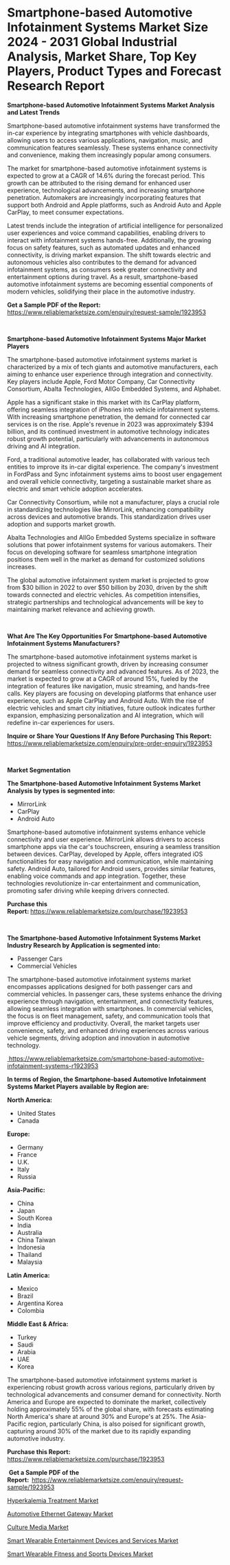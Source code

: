 <p><h1>Smartphone-based Automotive Infotainment Systems Market Size 2024 - 2031 Global Industrial Analysis, Market Share, Top Key Players, Product Types and Forecast Research Report</h1></p><p><strong>Smartphone-based Automotive Infotainment Systems Market Analysis and Latest Trends</strong></p>
<p><p>Smartphone-based automotive infotainment systems have transformed the in-car experience by integrating smartphones with vehicle dashboards, allowing users to access various applications, navigation, music, and communication features seamlessly. These systems enhance connectivity and convenience, making them increasingly popular among consumers.</p><p>The market for smartphone-based automotive infotainment systems is expected to grow at a CAGR of 14.6% during the forecast period. This growth can be attributed to the rising demand for enhanced user experience, technological advancements, and increasing smartphone penetration. Automakers are increasingly incorporating features that support both Android and Apple platforms, such as Android Auto and Apple CarPlay, to meet consumer expectations.</p><p>Latest trends include the integration of artificial intelligence for personalized user experiences and voice command capabilities, enabling drivers to interact with infotainment systems hands-free. Additionally, the growing focus on safety features, such as automated updates and enhanced connectivity, is driving market expansion. The shift towards electric and autonomous vehicles also contributes to the demand for advanced infotainment systems, as consumers seek greater connectivity and entertainment options during travel. As a result, smartphone-based automotive infotainment systems are becoming essential components of modern vehicles, solidifying their place in the automotive industry.</p></p>
<p><strong>Get a Sample PDF of the Report:&nbsp;</strong> <a href="https://www.reliablemarketsize.com/enquiry/request-sample/1923953?utm_campaign=1422&utm_medium=2&utm_source=Github&utm_content=ia&utm_term=24102024&utm_id=smartphone-based-automotive-infotainment-systems">https://www.reliablemarketsize.com/enquiry/request-sample/1923953</a></p>
<p>&nbsp;</p>
<p><strong>Smartphone-based Automotive Infotainment Systems Major Market Players</strong></p>
<p><p>The smartphone-based automotive infotainment systems market is characterized by a mix of tech giants and automotive manufacturers, each aiming to enhance user experience through integration and connectivity. Key players include Apple, Ford Motor Company, Car Connectivity Consortium, Abalta Technologies, AllGo Embedded Systems, and Alphabet.</p><p>Apple has a significant stake in this market with its CarPlay platform, offering seamless integration of iPhones into vehicle infotainment systems. With increasing smartphone penetration, the demand for connected car services is on the rise. Apple's revenue in 2023 was approximately $394 billion, and its continued investment in automotive technology indicates robust growth potential, particularly with advancements in autonomous driving and AI integration.</p><p>Ford, a traditional automotive leader, has collaborated with various tech entities to improve its in-car digital experience. The company's investment in FordPass and Sync infotainment systems aims to boost user engagement and overall vehicle connectivity, targeting a sustainable market share as electric and smart vehicle adoption accelerates.</p><p>Car Connectivity Consortium, while not a manufacturer, plays a crucial role in standardizing technologies like MirrorLink, enhancing compatibility across devices and automotive brands. This standardization drives user adoption and supports market growth.</p><p>Abalta Technologies and AllGo Embedded Systems specialize in software solutions that power infotainment systems for various automakers. Their focus on developing software for seamless smartphone integration positions them well in the market as demand for customized solutions increases.</p><p>The global automotive infotainment system market is projected to grow from $30 billion in 2022 to over $50 billion by 2030, driven by the shift towards connected and electric vehicles. As competition intensifies, strategic partnerships and technological advancements will be key to maintaining market relevance and achieving growth.</p></p>
<p>&nbsp;</p>
<p><strong>What Are The Key Opportunities For Smartphone-based Automotive Infotainment Systems Manufacturers?</strong></p>
<p><p>The smartphone-based automotive infotainment systems market is projected to witness significant growth, driven by increasing consumer demand for seamless connectivity and advanced features. As of 2023, the market is expected to grow at a CAGR of around 15%, fueled by the integration of features like navigation, music streaming, and hands-free calls. Key players are focusing on developing platforms that enhance user experience, such as Apple CarPlay and Android Auto. With the rise of electric vehicles and smart city initiatives, future outlook indicates further expansion, emphasizing personalization and AI integration, which will redefine in-car experiences for users.</p></p>
<p><strong>Inquire or Share Your Questions If Any Before Purchasing This Report:</strong> <a href="https://www.reliablemarketsize.com/enquiry/pre-order-enquiry/1923953?utm_campaign=1422&utm_medium=2&utm_source=Github&utm_content=ia&utm_term=24102024&utm_id=smartphone-based-automotive-infotainment-systems">https://www.reliablemarketsize.com/enquiry/pre-order-enquiry/1923953</a></p>
<p>&nbsp;</p>
<p><strong>Market Segmentation</strong></p>
<p><strong>The Smartphone-based Automotive Infotainment Systems Market Analysis by types is segmented into:</strong></p>
<p><ul><li>MirrorLink</li><li>CarPlay</li><li>Android Auto</li></ul></p>
<p><p>Smartphone-based automotive infotainment systems enhance vehicle connectivity and user experience. MirrorLink allows drivers to access smartphone apps via the car's touchscreen, ensuring a seamless transition between devices. CarPlay, developed by Apple, offers integrated iOS functionalities for easy navigation and communication, while maintaining safety. Android Auto, tailored for Android users, provides similar features, enabling voice commands and app integration. Together, these technologies revolutionize in-car entertainment and communication, promoting safer driving while keeping drivers connected.</p></p>
<p><strong>Purchase this Report:&nbsp;</strong><a href="https://www.reliablemarketsize.com/purchase/1923953?utm_campaign=1422&utm_medium=2&utm_source=Github&utm_content=ia&utm_term=24102024&utm_id=smartphone-based-automotive-infotainment-systems">https://www.reliablemarketsize.com/purchase/1923953</a></p>
<p>&nbsp;</p>
<p><strong>The Smartphone-based Automotive Infotainment Systems Market Industry Research by Application is segmented into:</strong></p>
<p><ul><li>Passenger Cars</li><li>Commercial Vehicles</li></ul></p>
<p><p>The smartphone-based automotive infotainment systems market encompasses applications designed for both passenger cars and commercial vehicles. In passenger cars, these systems enhance the driving experience through navigation, entertainment, and connectivity features, allowing seamless integration with smartphones. In commercial vehicles, the focus is on fleet management, safety, and communication tools that improve efficiency and productivity. Overall, the market targets user convenience, safety, and enhanced driving experiences across various vehicle segments, driving adoption and innovation in automotive technology.</p></p>
<p><a href="https://www.reliablemarketsize.com/smartphone-based-automotive-infotainment-systems-r1923953?utm_campaign=1422&utm_medium=2&utm_source=Github&utm_content=ia&utm_term=24102024&utm_id=smartphone-based-automotive-infotainment-systems">&nbsp;https://www.reliablemarketsize.com/smartphone-based-automotive-infotainment-systems-r1923953</a></p>
<p><strong>In terms of Region, the Smartphone-based Automotive Infotainment Systems Market Players available by Region are:</strong></p>
<p>
    <p> <strong> North America: </strong>
        <ul>
            <li>United States</li>
            <li>Canada</li>
        </ul>
        </p> 
    <p> <strong> Europe: </strong>
        <ul>
            <li>Germany</li>
            <li>France</li>
            <li>U.K.</li>
            <li>Italy</li>
            <li>Russia</li>
        </ul>
        </p> 
    <p> <strong> Asia-Pacific: </strong>
        <ul>
            <li>China</li>
            <li>Japan</li>
            <li>South Korea</li>
            <li>India</li>
            <li>Australia</li>
            <li>China Taiwan</li>
            <li>Indonesia</li>
            <li>Thailand</li>
            <li>Malaysia</li>
        </ul>
        </p> 
    <p> <strong> Latin America: </strong>
        <ul>
            <li>Mexico</li>
            <li>Brazil</li>
            <li>Argentina Korea</li>
            <li>Colombia</li>
        </ul>
        </p> 
    <p> <strong> Middle East & Africa: </strong>
        <ul>
            <li>Turkey</li>
            <li>Saudi</li>
            <li>Arabia</li>
            <li>UAE</li>
            <li>Korea</li>
        </ul>
    </p>
    </p>
<p><p>The smartphone-based automotive infotainment systems market is experiencing robust growth across various regions, particularly driven by technological advancements and consumer demand for connectivity. North America and Europe are expected to dominate the market, collectively holding approximately 55% of the global share, with forecasts estimating North America's share at around 30% and Europe's at 25%. The Asia-Pacific region, particularly China, is also poised for significant growth, capturing around 30% of the market due to its rapidly expanding automotive industry.</p></p>
<p><strong>Purchase this Report: </strong><a href="https://www.reliablemarketsize.com/purchase/1923953?utm_campaign=1422&utm_medium=2&utm_source=Github&utm_content=ia&utm_term=24102024&utm_id=smartphone-based-automotive-infotainment-systems">https://www.reliablemarketsize.com/purchase/1923953</a></p>
<p>&nbsp;<strong>Get a Sample PDF of the Report:&nbsp;&nbsp;</strong><a href="https://www.reliablemarketsize.com/enquiry/request-sample/1923953?utm_campaign=1422&utm_medium=2&utm_source=Github&utm_content=ia&utm_term=24102024&utm_id=smartphone-based-automotive-infotainment-systems">https://www.reliablemarketsize.com/enquiry/request-sample/1923953</a></p>
<p><strong></strong></p>
<p><p><a href="https://www.linkedin.com/pulse/hyperkalemia-treatment-market-evolution-future-outlook-crguf?utm_campaign=1422&utm_medium=2&utm_source=Github&utm_content=ia&utm_term=24102024&utm_id=smartphone-based-automotive-infotainment-systems">Hyperkalemia Treatment Market</a></p><p><a href="https://www.linkedin.com/pulse/emerging-automotive-ethernet-gateway-market-opportunities-rv8ee?utm_campaign=1422&utm_medium=2&utm_source=Github&utm_content=ia&utm_term=24102024&utm_id=smartphone-based-automotive-infotainment-systems">Automotive Ethernet Gateway Market</a></p><p><a href="https://www.linkedin.com/pulse/navigating-global-culture-media-market-from-trends-strategy-2024-gghvf?utm_campaign=1422&utm_medium=2&utm_source=Github&utm_content=ia&utm_term=24102024&utm_id=smartphone-based-automotive-infotainment-systems">Culture Media Market</a></p><p><a href="https://github.com/johnieimmarta/Market-Research-Report-List-1/blob/main/smart-wearable-entertainment-devices-and-services-market.md?utm_campaign=1422&utm_medium=2&utm_source=Github&utm_content=ia&utm_term=24102024&utm_id=smartphone-based-automotive-infotainment-systems">Smart Wearable Entertainment Devices and Services Market</a></p><p><a href="https://github.com/fletaw9bs/Market-Research-Report-List-1/blob/main/smart-wearable-fitness-and-sports-devices-market.md?utm_campaign=1422&utm_medium=2&utm_source=Github&utm_content=ia&utm_term=24102024&utm_id=smartphone-based-automotive-infotainment-systems">Smart Wearable Fitness and Sports Devices Market</a></p></p>
